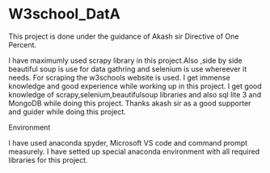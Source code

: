 # W3school_DatA
This project is done under the guidance of Akash sir Directive of One Percent.

I have maximumly used scrapy library in this project.Also ,side by side beautiful soup is use for data gathring and selenium is use whereever it needs.
For scraping the w3schools website is used.
I get immense knowledge and good experience while working up in this project.
I get good knowledge of scrapy,selenium,beautifulsoup libraries and also sql lite 3 and MongoDB while doing this project.
Thanks akash sir as a good supporter and guider while doing this project.



Environment

I have used anaconda spyder, Microsoft VS code and command prompt measurely.
I have setted up special anaconda environment with all required libraries for this project.
